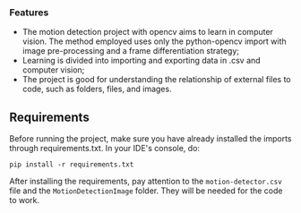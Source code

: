 ### Features 
- The motion detection project with opencv aims to learn in computer vision. The method employed uses only the python-opencv import with image pre-processing and a frame differentiation strategy;
- Learning is divided into importing and exporting data in .csv and computer vision;
- The project is good for understanding the relationship of external files to code, such as folders, files, and images.

## Requirements
Before running the project, make sure you have already installed the imports through requirements.txt. In your IDE's console, do:

`pip install -r requirements.txt`

After installing the requirements, pay attention to the `motion-detector.csv` file and the `MotionDetectionImage` folder. They will be needed for the code to work.
